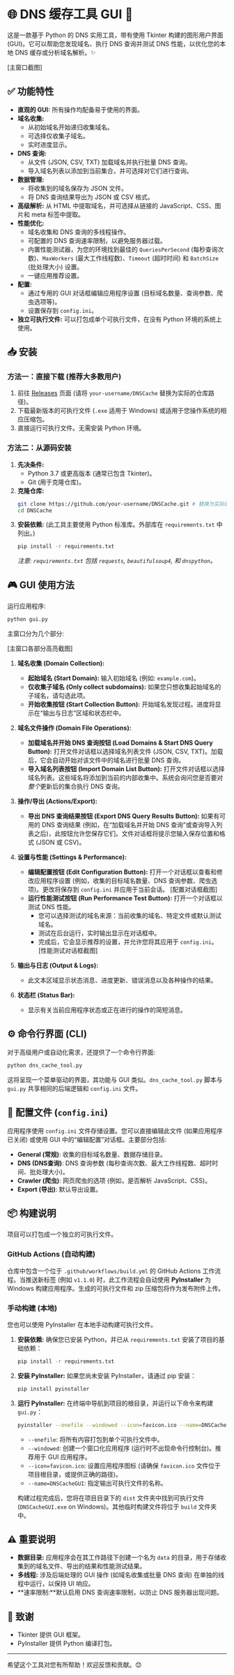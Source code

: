 # 🌐 DNS 缓存工具 GUI 🚀

这是一款基于 Python 的 DNS 实用工具，带有使用 Tkinter 构建的图形用户界面 (GUI)。它可以帮助您发现域名、执行 DNS 查询并测试 DNS 性能，以优化您的本地 DNS 缓存或分析域名解析。✨

[主窗口截图]

## ✅ 功能特性

-   **直观的 GUI:** 所有操作均配备易于使用的界面。
-   **域名收集:**
    -   从初始域名开始递归收集域名。
    -   可选择仅收集子域名。
    -   实时进度显示。
-   **DNS 查询:**
    -   从文件 (JSON, CSV, TXT) 加载域名并执行批量 DNS 查询。
    -   导入域名列表以添加到当前集合，并可选择对它们进行查询。
-   **数据管理:**
    -   将收集到的域名保存为 JSON 文件。
    *   将 DNS 查询结果导出为 JSON 或 CSV 格式。
-   **高级解析:** 从 HTML 中提取域名，并可选择从链接的 JavaScript、CSS、图片和 meta 标签中提取。
-   **性能优化:**
    -   域名收集和 DNS 查询的多线程操作。
    -   可配置的 DNS 查询速率限制，以避免服务器过载。
    -   内置性能测试器，为您的环境找到最佳的 `QueriesPerSecond` (每秒查询次数)、`MaxWorkers` (最大工作线程数)、`Timeout` (超时时间) 和 `BatchSize` (批处理大小) 设置。
    -   一键应用推荐设置。
-   **配置:**
    *   通过专用的 GUI 对话框编辑应用程序设置 (目标域名数量、查询参数、爬虫选项等)。
    *   设置保存到 `config.ini`。
-   **独立可执行文件:** 可以打包成单个可执行文件，在没有 Python 环境的系统上使用。

## 📥 安装

### 方法一：直接下载 (推荐大多数用户)

1.  前往 [Releases](https://github.com/your-username/DNSCache/releases) 页面 (请将 `your-username/DNSCache` 替换为实际的仓库路径)。
2.  下载最新版本的可执行文件 (`.exe` 适用于 Windows) 或适用于您操作系统的相应压缩包。
3.  直接运行可执行文件。无需安装 Python 环境。

### 方法二：从源码安装

1.  **先决条件:**
    *   Python 3.7 或更高版本 (通常已包含 Tkinter)。
    *   Git (用于克隆仓库)。
2.  **克隆仓库:**
    ```bash
    git clone https://github.com/your-username/DNSCache.git # 替换为实际的仓库路径
    cd DNSCache
    ```
3.  **安装依赖:**
    (此工具主要使用 Python 标准库。外部库在 `requirements.txt` 中列出。)
    ```bash
    pip install -r requirements.txt
    ```
    *注意: `requirements.txt` 包括 `requests`, `beautifulsoup4`, 和 `dnspython`。*

## 🎮 GUI 使用方法

运行应用程序:

```bash
python gui.py
```

主窗口分为几个部分:

[主窗口各部分高亮截图]

1.  **域名收集 (Domain Collection):**
    *   **起始域名 (Start Domain):** 输入初始域名 (例如: `example.com`)。
    *   **仅收集子域名 (Only collect subdomains):** 如果您只想收集起始域名的子域名，请勾选此项。
    *   **开始收集按钮 (Start Collection Button):** 开始域名发现过程。进度将显示在“输出与日志”区域和状态栏中。

2.  **域名文件操作 (Domain File Operations):**
    *   **加载域名并开始 DNS 查询按钮 (Load Domains & Start DNS Query Button):** 打开文件对话框以选择域名列表文件 (JSON, CSV, TXT)。加载后，它会自动开始对该文件中的域名进行批量 DNS 查询。
    *   **导入域名列表按钮 (Import Domain List Button):** 打开文件对话框以选择域名列表。这些域名将添加到当前的内部收集中。系统会询问您是否要对*整个*更新后的集合执行 DNS 查询。

3.  **操作/导出 (Actions/Export):**
    *   **导出 DNS 查询结果按钮 (Export DNS Query Results Button):** 如果有可用的 DNS 查询结果 (例如，在“加载域名并开始 DNS 查询”或查询导入列表之后)，此按钮允许您保存它们。文件对话框将提示您输入保存位置和格式 (JSON 或 CSV)。

4.  **设置与性能 (Settings & Performance):**
    *   **编辑配置按钮 (Edit Configuration Button):** 打开一个对话框以查看和修改应用程序设置 (例如，收集的目标域名数量、DNS 查询参数、爬虫选项)。更改将保存到 `config.ini` 并应用于当前会话。
        [配置对话框截图]
    *   **运行性能测试按钮 (Run Performance Test Button):** 打开一个对话框以测试 DNS 性能。
        *   您可以选择测试的域名来源：当前收集的域名、特定文件或默认测试域名。
        *   测试在后台运行，实时输出显示在对话框中。
        *   完成后，它会显示推荐的设置，并允许您将其应用于 `config.ini`。
        [性能测试对话框截图]

5.  **输出与日志 (Output & Logs):**
    *   此文本区域显示状态消息、进度更新、错误消息以及各种操作的结果。

6.  **状态栏 (Status Bar):**
    *   显示有关当前应用程序状态或正在进行的操作的简短消息。

## ⚙️ 命令行界面 (CLI)

对于高级用户或自动化需求，还提供了一个命令行界面:

```bash
python dns_cache_tool.py
```

这将呈现一个菜单驱动的界面，其功能与 GUI 类似。`dns_cache_tool.py` 脚本与 `gui.py` 共享相同的后端逻辑和 `config.ini` 文件。

## 🔧 配置文件 (`config.ini`)

应用程序使用 `config.ini` 文件存储设置。您可以直接编辑此文件 (如果应用程序已关闭) 或使用 GUI 中的“编辑配置”对话框。主要部分包括:

-   **General (常规)**: 收集的目标域名数量、数据存储目录。
-   **DNS (DNS查询)**: DNS 查询参数 (每秒查询次数、最大工作线程数、超时时间、批处理大小)。
-   **Crawler (爬虫)**: 网页爬虫的选项 (例如，是否解析 JavaScript、CSS)。
-   **Export (导出)**: 默认导出设置。

## 📦 构建说明

项目可以打包成一个独立的可执行文件。

### GitHub Actions (自动构建)

仓库中包含一个位于 `.github/workflows/build.yml` 的 GitHub Actions 工作流程。当推送新标签 (例如 `v1.1.0`) 时，此工作流程会自动使用 **PyInstaller** 为 Windows 构建应用程序。生成的可执行文件和 zip 压缩包将作为发布附件上传。

### 手动构建 (本地)

您也可以使用 PyInstaller 在本地手动构建可执行文件。

1.  **安装依赖:**
    确保您已安装 Python，并已从 `requirements.txt` 安装了项目的基础依赖：
    ```bash
    pip install -r requirements.txt
    ```

2.  **安装 PyInstaller:**
    如果您尚未安装 PyInstaller，请通过 pip 安装：
    ```bash
    pip install pyinstaller
    ```

3.  **运行 PyInstaller:**
    在终端中导航到项目的根目录，并运行以下命令来构建 `gui.py`：
    ```bash
    pyinstaller --onefile --windowed --icon=favicon.ico --name=DNSCacheGUI gui.py
    ```
    *   `--onefile`: 将所有内容打包到单个可执行文件中。
    *   `--windowed`: 创建一个窗口化应用程序 (运行时不出现命令行控制台)。推荐用于 GUI 应用程序。
    *   `--icon=favicon.ico`: 设置应用程序图标 (请确保 `favicon.ico` 文件位于项目根目录，或提供正确的路径)。
    *   `--name=DNSCacheGUI`: 指定输出可执行文件的名称。

    构建过程完成后，您将在项目目录下的 `dist` 文件夹中找到可执行文件 (`DNSCacheGUI.exe` on Windows)。其他临时构建文件将位于 `build` 文件夹中。

## ⚠️ 重要说明

-   **数据目录:** 应用程序会在其工作路径下创建一个名为 `data` 的目录，用于存储收集到的域名文件、导出的结果和性能测试结果。
-   **多线程:** 涉及后端处理的 GUI 操作 (如域名收集或批量 DNS 查询) 在单独的线程中运行，以保持 UI 响应。
-   **速率限制:**默认启用 DNS 查询速率限制，以防止 DNS 服务器出现问题。

## 🙏 致谢

-   Tkinter 提供 GUI 框架。
-   PyInstaller 提供 Python 编译打包。

---

希望这个工具对您有所帮助！欢迎反馈和贡献。😊
